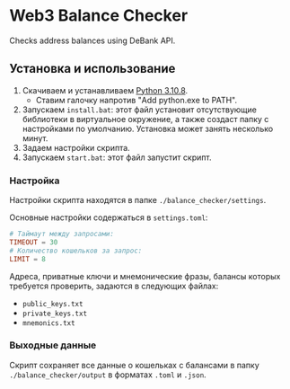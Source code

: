 # Web3 Balance Checker
Checks address balances using DeBank API.

## Установка и использование
1. Скачиваем и устанавливаем [Python 3.10.8](https://www.python.org/downloads/release/python-3108/).
   - Ставим галочку напротив "Add python.exe to PATH".
2. Запускаем `install.bat`: этот файл установит отсутствующие библиотеки в виртуальное окружение, а также создаст папку с настройками по умолчанию. Установка может занять несколько минут.
3. Задаем настройки скрипта.
4. Запускаем `start.bat`: этот файл запустит скрипт.

### Настройка
Настройки скрипта находятся в папке `./balance_checker/settings`.

Основные настройки содержаться в `settings.toml`:
```toml
# Таймаут между запросами:
TIMEOUT = 30
# Количество кошельков за запрос:
LIMIT = 8
```

Адреса, приватные ключи и мнемонические фразы, балансы которых требуется проверить, задаются в следующих файлах:
- `public_keys.txt`
- `private_keys.txt`
- `mnemonics.txt`

### Выходные данные
Скрипт сохраняет все данные о кошельках с балансами в папку `./balance_checker/output` в форматах `.toml` и `.json`.